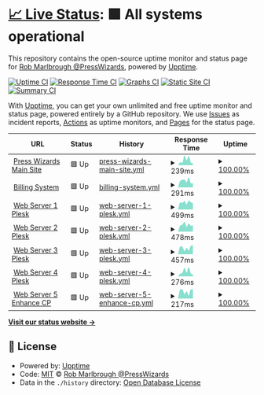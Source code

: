 # [📈 Live Status](https://presswizards.github.io/upptime): <!--live status--> **🟩 All systems operational**

This repository contains the open-source uptime monitor and status page for [Rob Marlbrough @PressWizards](https://presswizards.com/), powered by [Upptime](https://github.com/upptime/upptime).

[![Uptime CI](https://github.com/presswizards/upptime/workflows/Uptime%20CI/badge.svg)](https://github.com/presswizards/upptime/actions?query=workflow%3A%22Uptime+CI%22)
[![Response Time CI](https://github.com/presswizards/upptime/workflows/Response%20Time%20CI/badge.svg)](https://github.com/presswizards/upptime/actions?query=workflow%3A%22Response+Time+CI%22)
[![Graphs CI](https://github.com/presswizards/upptime/workflows/Graphs%20CI/badge.svg)](https://github.com/presswizards/upptime/actions?query=workflow%3A%22Graphs+CI%22)
[![Static Site CI](https://github.com/presswizards/upptime/workflows/Static%20Site%20CI/badge.svg)](https://github.com/presswizards/upptime/actions?query=workflow%3A%22Static+Site+CI%22)
[![Summary CI](https://github.com/presswizards/upptime/workflows/Summary%20CI/badge.svg)](https://github.com/presswizards/upptime/actions?query=workflow%3A%22Summary+CI%22)

With [Upptime](https://upptime.js.org), you can get your own unlimited and free uptime monitor and status page, powered entirely by a GitHub repository. We use [Issues](https://github.com/presswizards/upptime/issues) as incident reports, [Actions](https://github.com/presswizards/upptime/actions) as uptime monitors, and [Pages](https://presswizards.github.io/upptime) for the status page.

<!--start: status pages-->
<!-- This summary is generated by Upptime (https://github.com/upptime/upptime) -->
<!-- Do not edit this manually, your changes will be overwritten -->
<!-- prettier-ignore -->
| URL | Status | History | Response Time | Uptime |
| --- | ------ | ------- | ------------- | ------ |
| <img alt="" src="https://icons.duckduckgo.com/ip3/presswizards.com.ico" height="13"> [Press Wizards Main Site](https://presswizards.com) | 🟩 Up | [press-wizards-main-site.yml](https://github.com/presswizards/upptime/commits/HEAD/history/press-wizards-main-site.yml) | <details><summary><img alt="Response time graph" src="./graphs/press-wizards-main-site/response-time-week.png" height="20"> 239ms</summary><br><a href="https://presswizards.github.io/upptime/history/press-wizards-main-site"><img alt="Response time 137" src="https://img.shields.io/endpoint?url=https%3A%2F%2Fraw.githubusercontent.com%2Fpresswizards%2Fupptime%2FHEAD%2Fapi%2Fpress-wizards-main-site%2Fresponse-time.json"></a><br><a href="https://presswizards.github.io/upptime/history/press-wizards-main-site"><img alt="24-hour response time 85" src="https://img.shields.io/endpoint?url=https%3A%2F%2Fraw.githubusercontent.com%2Fpresswizards%2Fupptime%2FHEAD%2Fapi%2Fpress-wizards-main-site%2Fresponse-time-day.json"></a><br><a href="https://presswizards.github.io/upptime/history/press-wizards-main-site"><img alt="7-day response time 239" src="https://img.shields.io/endpoint?url=https%3A%2F%2Fraw.githubusercontent.com%2Fpresswizards%2Fupptime%2FHEAD%2Fapi%2Fpress-wizards-main-site%2Fresponse-time-week.json"></a><br><a href="https://presswizards.github.io/upptime/history/press-wizards-main-site"><img alt="30-day response time 314" src="https://img.shields.io/endpoint?url=https%3A%2F%2Fraw.githubusercontent.com%2Fpresswizards%2Fupptime%2FHEAD%2Fapi%2Fpress-wizards-main-site%2Fresponse-time-month.json"></a><br><a href="https://presswizards.github.io/upptime/history/press-wizards-main-site"><img alt="1-year response time 147" src="https://img.shields.io/endpoint?url=https%3A%2F%2Fraw.githubusercontent.com%2Fpresswizards%2Fupptime%2FHEAD%2Fapi%2Fpress-wizards-main-site%2Fresponse-time-year.json"></a></details> | <details><summary><a href="https://presswizards.github.io/upptime/history/press-wizards-main-site">100.00%</a></summary><a href="https://presswizards.github.io/upptime/history/press-wizards-main-site"><img alt="All-time uptime 100.00%" src="https://img.shields.io/endpoint?url=https%3A%2F%2Fraw.githubusercontent.com%2Fpresswizards%2Fupptime%2FHEAD%2Fapi%2Fpress-wizards-main-site%2Fuptime.json"></a><br><a href="https://presswizards.github.io/upptime/history/press-wizards-main-site"><img alt="24-hour uptime 100.00%" src="https://img.shields.io/endpoint?url=https%3A%2F%2Fraw.githubusercontent.com%2Fpresswizards%2Fupptime%2FHEAD%2Fapi%2Fpress-wizards-main-site%2Fuptime-day.json"></a><br><a href="https://presswizards.github.io/upptime/history/press-wizards-main-site"><img alt="7-day uptime 100.00%" src="https://img.shields.io/endpoint?url=https%3A%2F%2Fraw.githubusercontent.com%2Fpresswizards%2Fupptime%2FHEAD%2Fapi%2Fpress-wizards-main-site%2Fuptime-week.json"></a><br><a href="https://presswizards.github.io/upptime/history/press-wizards-main-site"><img alt="30-day uptime 100.00%" src="https://img.shields.io/endpoint?url=https%3A%2F%2Fraw.githubusercontent.com%2Fpresswizards%2Fupptime%2FHEAD%2Fapi%2Fpress-wizards-main-site%2Fuptime-month.json"></a><br><a href="https://presswizards.github.io/upptime/history/press-wizards-main-site"><img alt="1-year uptime 100.00%" src="https://img.shields.io/endpoint?url=https%3A%2F%2Fraw.githubusercontent.com%2Fpresswizards%2Fupptime%2FHEAD%2Fapi%2Fpress-wizards-main-site%2Fuptime-year.json"></a></details>
| <img alt="" src="https://icons.duckduckgo.com/ip3/billing.presswizards.com.ico" height="13"> [Billing System](https://billing.presswizards.com) | 🟩 Up | [billing-system.yml](https://github.com/presswizards/upptime/commits/HEAD/history/billing-system.yml) | <details><summary><img alt="Response time graph" src="./graphs/billing-system/response-time-week.png" height="20"> 291ms</summary><br><a href="https://presswizards.github.io/upptime/history/billing-system"><img alt="Response time 295" src="https://img.shields.io/endpoint?url=https%3A%2F%2Fraw.githubusercontent.com%2Fpresswizards%2Fupptime%2FHEAD%2Fapi%2Fbilling-system%2Fresponse-time.json"></a><br><a href="https://presswizards.github.io/upptime/history/billing-system"><img alt="24-hour response time 185" src="https://img.shields.io/endpoint?url=https%3A%2F%2Fraw.githubusercontent.com%2Fpresswizards%2Fupptime%2FHEAD%2Fapi%2Fbilling-system%2Fresponse-time-day.json"></a><br><a href="https://presswizards.github.io/upptime/history/billing-system"><img alt="7-day response time 291" src="https://img.shields.io/endpoint?url=https%3A%2F%2Fraw.githubusercontent.com%2Fpresswizards%2Fupptime%2FHEAD%2Fapi%2Fbilling-system%2Fresponse-time-week.json"></a><br><a href="https://presswizards.github.io/upptime/history/billing-system"><img alt="30-day response time 350" src="https://img.shields.io/endpoint?url=https%3A%2F%2Fraw.githubusercontent.com%2Fpresswizards%2Fupptime%2FHEAD%2Fapi%2Fbilling-system%2Fresponse-time-month.json"></a><br><a href="https://presswizards.github.io/upptime/history/billing-system"><img alt="1-year response time 318" src="https://img.shields.io/endpoint?url=https%3A%2F%2Fraw.githubusercontent.com%2Fpresswizards%2Fupptime%2FHEAD%2Fapi%2Fbilling-system%2Fresponse-time-year.json"></a></details> | <details><summary><a href="https://presswizards.github.io/upptime/history/billing-system">100.00%</a></summary><a href="https://presswizards.github.io/upptime/history/billing-system"><img alt="All-time uptime 99.97%" src="https://img.shields.io/endpoint?url=https%3A%2F%2Fraw.githubusercontent.com%2Fpresswizards%2Fupptime%2FHEAD%2Fapi%2Fbilling-system%2Fuptime.json"></a><br><a href="https://presswizards.github.io/upptime/history/billing-system"><img alt="24-hour uptime 100.00%" src="https://img.shields.io/endpoint?url=https%3A%2F%2Fraw.githubusercontent.com%2Fpresswizards%2Fupptime%2FHEAD%2Fapi%2Fbilling-system%2Fuptime-day.json"></a><br><a href="https://presswizards.github.io/upptime/history/billing-system"><img alt="7-day uptime 100.00%" src="https://img.shields.io/endpoint?url=https%3A%2F%2Fraw.githubusercontent.com%2Fpresswizards%2Fupptime%2FHEAD%2Fapi%2Fbilling-system%2Fuptime-week.json"></a><br><a href="https://presswizards.github.io/upptime/history/billing-system"><img alt="30-day uptime 100.00%" src="https://img.shields.io/endpoint?url=https%3A%2F%2Fraw.githubusercontent.com%2Fpresswizards%2Fupptime%2FHEAD%2Fapi%2Fbilling-system%2Fuptime-month.json"></a><br><a href="https://presswizards.github.io/upptime/history/billing-system"><img alt="1-year uptime 99.95%" src="https://img.shields.io/endpoint?url=https%3A%2F%2Fraw.githubusercontent.com%2Fpresswizards%2Fupptime%2FHEAD%2Fapi%2Fbilling-system%2Fuptime-year.json"></a></details>
| <img alt="" src="https://icons.duckduckgo.com/ip3/plesk.presswizards.com.ico" height="13"> [Web Server 1 Plesk](https://plesk.presswizards.com) | 🟩 Up | [web-server-1-plesk.yml](https://github.com/presswizards/upptime/commits/HEAD/history/web-server-1-plesk.yml) | <details><summary><img alt="Response time graph" src="./graphs/web-server-1-plesk/response-time-week.png" height="20"> 499ms</summary><br><a href="https://presswizards.github.io/upptime/history/web-server-1-plesk"><img alt="Response time 498" src="https://img.shields.io/endpoint?url=https%3A%2F%2Fraw.githubusercontent.com%2Fpresswizards%2Fupptime%2FHEAD%2Fapi%2Fweb-server-1-plesk%2Fresponse-time.json"></a><br><a href="https://presswizards.github.io/upptime/history/web-server-1-plesk"><img alt="24-hour response time 442" src="https://img.shields.io/endpoint?url=https%3A%2F%2Fraw.githubusercontent.com%2Fpresswizards%2Fupptime%2FHEAD%2Fapi%2Fweb-server-1-plesk%2Fresponse-time-day.json"></a><br><a href="https://presswizards.github.io/upptime/history/web-server-1-plesk"><img alt="7-day response time 499" src="https://img.shields.io/endpoint?url=https%3A%2F%2Fraw.githubusercontent.com%2Fpresswizards%2Fupptime%2FHEAD%2Fapi%2Fweb-server-1-plesk%2Fresponse-time-week.json"></a><br><a href="https://presswizards.github.io/upptime/history/web-server-1-plesk"><img alt="30-day response time 487" src="https://img.shields.io/endpoint?url=https%3A%2F%2Fraw.githubusercontent.com%2Fpresswizards%2Fupptime%2FHEAD%2Fapi%2Fweb-server-1-plesk%2Fresponse-time-month.json"></a><br><a href="https://presswizards.github.io/upptime/history/web-server-1-plesk"><img alt="1-year response time 491" src="https://img.shields.io/endpoint?url=https%3A%2F%2Fraw.githubusercontent.com%2Fpresswizards%2Fupptime%2FHEAD%2Fapi%2Fweb-server-1-plesk%2Fresponse-time-year.json"></a></details> | <details><summary><a href="https://presswizards.github.io/upptime/history/web-server-1-plesk">100.00%</a></summary><a href="https://presswizards.github.io/upptime/history/web-server-1-plesk"><img alt="All-time uptime 99.94%" src="https://img.shields.io/endpoint?url=https%3A%2F%2Fraw.githubusercontent.com%2Fpresswizards%2Fupptime%2FHEAD%2Fapi%2Fweb-server-1-plesk%2Fuptime.json"></a><br><a href="https://presswizards.github.io/upptime/history/web-server-1-plesk"><img alt="24-hour uptime 100.00%" src="https://img.shields.io/endpoint?url=https%3A%2F%2Fraw.githubusercontent.com%2Fpresswizards%2Fupptime%2FHEAD%2Fapi%2Fweb-server-1-plesk%2Fuptime-day.json"></a><br><a href="https://presswizards.github.io/upptime/history/web-server-1-plesk"><img alt="7-day uptime 100.00%" src="https://img.shields.io/endpoint?url=https%3A%2F%2Fraw.githubusercontent.com%2Fpresswizards%2Fupptime%2FHEAD%2Fapi%2Fweb-server-1-plesk%2Fuptime-week.json"></a><br><a href="https://presswizards.github.io/upptime/history/web-server-1-plesk"><img alt="30-day uptime 100.00%" src="https://img.shields.io/endpoint?url=https%3A%2F%2Fraw.githubusercontent.com%2Fpresswizards%2Fupptime%2FHEAD%2Fapi%2Fweb-server-1-plesk%2Fuptime-month.json"></a><br><a href="https://presswizards.github.io/upptime/history/web-server-1-plesk"><img alt="1-year uptime 99.90%" src="https://img.shields.io/endpoint?url=https%3A%2F%2Fraw.githubusercontent.com%2Fpresswizards%2Fupptime%2FHEAD%2Fapi%2Fweb-server-1-plesk%2Fuptime-year.json"></a></details>
| <img alt="" src="https://icons.duckduckgo.com/ip3/plesk2.presswizards.com.ico" height="13"> [Web Server 2 Plesk](https://plesk2.presswizards.com) | 🟩 Up | [web-server-2-plesk.yml](https://github.com/presswizards/upptime/commits/HEAD/history/web-server-2-plesk.yml) | <details><summary><img alt="Response time graph" src="./graphs/web-server-2-plesk/response-time-week.png" height="20"> 478ms</summary><br><a href="https://presswizards.github.io/upptime/history/web-server-2-plesk"><img alt="Response time 577" src="https://img.shields.io/endpoint?url=https%3A%2F%2Fraw.githubusercontent.com%2Fpresswizards%2Fupptime%2FHEAD%2Fapi%2Fweb-server-2-plesk%2Fresponse-time.json"></a><br><a href="https://presswizards.github.io/upptime/history/web-server-2-plesk"><img alt="24-hour response time 446" src="https://img.shields.io/endpoint?url=https%3A%2F%2Fraw.githubusercontent.com%2Fpresswizards%2Fupptime%2FHEAD%2Fapi%2Fweb-server-2-plesk%2Fresponse-time-day.json"></a><br><a href="https://presswizards.github.io/upptime/history/web-server-2-plesk"><img alt="7-day response time 478" src="https://img.shields.io/endpoint?url=https%3A%2F%2Fraw.githubusercontent.com%2Fpresswizards%2Fupptime%2FHEAD%2Fapi%2Fweb-server-2-plesk%2Fresponse-time-week.json"></a><br><a href="https://presswizards.github.io/upptime/history/web-server-2-plesk"><img alt="30-day response time 481" src="https://img.shields.io/endpoint?url=https%3A%2F%2Fraw.githubusercontent.com%2Fpresswizards%2Fupptime%2FHEAD%2Fapi%2Fweb-server-2-plesk%2Fresponse-time-month.json"></a><br><a href="https://presswizards.github.io/upptime/history/web-server-2-plesk"><img alt="1-year response time 564" src="https://img.shields.io/endpoint?url=https%3A%2F%2Fraw.githubusercontent.com%2Fpresswizards%2Fupptime%2FHEAD%2Fapi%2Fweb-server-2-plesk%2Fresponse-time-year.json"></a></details> | <details><summary><a href="https://presswizards.github.io/upptime/history/web-server-2-plesk">100.00%</a></summary><a href="https://presswizards.github.io/upptime/history/web-server-2-plesk"><img alt="All-time uptime 99.99%" src="https://img.shields.io/endpoint?url=https%3A%2F%2Fraw.githubusercontent.com%2Fpresswizards%2Fupptime%2FHEAD%2Fapi%2Fweb-server-2-plesk%2Fuptime.json"></a><br><a href="https://presswizards.github.io/upptime/history/web-server-2-plesk"><img alt="24-hour uptime 100.00%" src="https://img.shields.io/endpoint?url=https%3A%2F%2Fraw.githubusercontent.com%2Fpresswizards%2Fupptime%2FHEAD%2Fapi%2Fweb-server-2-plesk%2Fuptime-day.json"></a><br><a href="https://presswizards.github.io/upptime/history/web-server-2-plesk"><img alt="7-day uptime 100.00%" src="https://img.shields.io/endpoint?url=https%3A%2F%2Fraw.githubusercontent.com%2Fpresswizards%2Fupptime%2FHEAD%2Fapi%2Fweb-server-2-plesk%2Fuptime-week.json"></a><br><a href="https://presswizards.github.io/upptime/history/web-server-2-plesk"><img alt="30-day uptime 100.00%" src="https://img.shields.io/endpoint?url=https%3A%2F%2Fraw.githubusercontent.com%2Fpresswizards%2Fupptime%2FHEAD%2Fapi%2Fweb-server-2-plesk%2Fuptime-month.json"></a><br><a href="https://presswizards.github.io/upptime/history/web-server-2-plesk"><img alt="1-year uptime 99.99%" src="https://img.shields.io/endpoint?url=https%3A%2F%2Fraw.githubusercontent.com%2Fpresswizards%2Fupptime%2FHEAD%2Fapi%2Fweb-server-2-plesk%2Fuptime-year.json"></a></details>
| <img alt="" src="https://icons.duckduckgo.com/ip3/plesk3.presswizards.com.ico" height="13"> [Web Server 3 Plesk](https://plesk3.presswizards.com) | 🟩 Up | [web-server-3-plesk.yml](https://github.com/presswizards/upptime/commits/HEAD/history/web-server-3-plesk.yml) | <details><summary><img alt="Response time graph" src="./graphs/web-server-3-plesk/response-time-week.png" height="20"> 457ms</summary><br><a href="https://presswizards.github.io/upptime/history/web-server-3-plesk"><img alt="Response time 625" src="https://img.shields.io/endpoint?url=https%3A%2F%2Fraw.githubusercontent.com%2Fpresswizards%2Fupptime%2FHEAD%2Fapi%2Fweb-server-3-plesk%2Fresponse-time.json"></a><br><a href="https://presswizards.github.io/upptime/history/web-server-3-plesk"><img alt="24-hour response time 642" src="https://img.shields.io/endpoint?url=https%3A%2F%2Fraw.githubusercontent.com%2Fpresswizards%2Fupptime%2FHEAD%2Fapi%2Fweb-server-3-plesk%2Fresponse-time-day.json"></a><br><a href="https://presswizards.github.io/upptime/history/web-server-3-plesk"><img alt="7-day response time 457" src="https://img.shields.io/endpoint?url=https%3A%2F%2Fraw.githubusercontent.com%2Fpresswizards%2Fupptime%2FHEAD%2Fapi%2Fweb-server-3-plesk%2Fresponse-time-week.json"></a><br><a href="https://presswizards.github.io/upptime/history/web-server-3-plesk"><img alt="30-day response time 433" src="https://img.shields.io/endpoint?url=https%3A%2F%2Fraw.githubusercontent.com%2Fpresswizards%2Fupptime%2FHEAD%2Fapi%2Fweb-server-3-plesk%2Fresponse-time-month.json"></a><br><a href="https://presswizards.github.io/upptime/history/web-server-3-plesk"><img alt="1-year response time 649" src="https://img.shields.io/endpoint?url=https%3A%2F%2Fraw.githubusercontent.com%2Fpresswizards%2Fupptime%2FHEAD%2Fapi%2Fweb-server-3-plesk%2Fresponse-time-year.json"></a></details> | <details><summary><a href="https://presswizards.github.io/upptime/history/web-server-3-plesk">100.00%</a></summary><a href="https://presswizards.github.io/upptime/history/web-server-3-plesk"><img alt="All-time uptime 100.00%" src="https://img.shields.io/endpoint?url=https%3A%2F%2Fraw.githubusercontent.com%2Fpresswizards%2Fupptime%2FHEAD%2Fapi%2Fweb-server-3-plesk%2Fuptime.json"></a><br><a href="https://presswizards.github.io/upptime/history/web-server-3-plesk"><img alt="24-hour uptime 100.00%" src="https://img.shields.io/endpoint?url=https%3A%2F%2Fraw.githubusercontent.com%2Fpresswizards%2Fupptime%2FHEAD%2Fapi%2Fweb-server-3-plesk%2Fuptime-day.json"></a><br><a href="https://presswizards.github.io/upptime/history/web-server-3-plesk"><img alt="7-day uptime 100.00%" src="https://img.shields.io/endpoint?url=https%3A%2F%2Fraw.githubusercontent.com%2Fpresswizards%2Fupptime%2FHEAD%2Fapi%2Fweb-server-3-plesk%2Fuptime-week.json"></a><br><a href="https://presswizards.github.io/upptime/history/web-server-3-plesk"><img alt="30-day uptime 100.00%" src="https://img.shields.io/endpoint?url=https%3A%2F%2Fraw.githubusercontent.com%2Fpresswizards%2Fupptime%2FHEAD%2Fapi%2Fweb-server-3-plesk%2Fuptime-month.json"></a><br><a href="https://presswizards.github.io/upptime/history/web-server-3-plesk"><img alt="1-year uptime 100.00%" src="https://img.shields.io/endpoint?url=https%3A%2F%2Fraw.githubusercontent.com%2Fpresswizards%2Fupptime%2FHEAD%2Fapi%2Fweb-server-3-plesk%2Fuptime-year.json"></a></details>
| <img alt="" src="https://icons.duckduckgo.com/ip3/ashburn.presswizards.com.ico" height="13"> [Web Server 4 Plesk](https://ashburn.presswizards.com) | 🟩 Up | [web-server-4-plesk.yml](https://github.com/presswizards/upptime/commits/HEAD/history/web-server-4-plesk.yml) | <details><summary><img alt="Response time graph" src="./graphs/web-server-4-plesk/response-time-week.png" height="20"> 276ms</summary><br><a href="https://presswizards.github.io/upptime/history/web-server-4-plesk"><img alt="Response time 324" src="https://img.shields.io/endpoint?url=https%3A%2F%2Fraw.githubusercontent.com%2Fpresswizards%2Fupptime%2FHEAD%2Fapi%2Fweb-server-4-plesk%2Fresponse-time.json"></a><br><a href="https://presswizards.github.io/upptime/history/web-server-4-plesk"><img alt="24-hour response time 114" src="https://img.shields.io/endpoint?url=https%3A%2F%2Fraw.githubusercontent.com%2Fpresswizards%2Fupptime%2FHEAD%2Fapi%2Fweb-server-4-plesk%2Fresponse-time-day.json"></a><br><a href="https://presswizards.github.io/upptime/history/web-server-4-plesk"><img alt="7-day response time 276" src="https://img.shields.io/endpoint?url=https%3A%2F%2Fraw.githubusercontent.com%2Fpresswizards%2Fupptime%2FHEAD%2Fapi%2Fweb-server-4-plesk%2Fresponse-time-week.json"></a><br><a href="https://presswizards.github.io/upptime/history/web-server-4-plesk"><img alt="30-day response time 333" src="https://img.shields.io/endpoint?url=https%3A%2F%2Fraw.githubusercontent.com%2Fpresswizards%2Fupptime%2FHEAD%2Fapi%2Fweb-server-4-plesk%2Fresponse-time-month.json"></a><br><a href="https://presswizards.github.io/upptime/history/web-server-4-plesk"><img alt="1-year response time 325" src="https://img.shields.io/endpoint?url=https%3A%2F%2Fraw.githubusercontent.com%2Fpresswizards%2Fupptime%2FHEAD%2Fapi%2Fweb-server-4-plesk%2Fresponse-time-year.json"></a></details> | <details><summary><a href="https://presswizards.github.io/upptime/history/web-server-4-plesk">100.00%</a></summary><a href="https://presswizards.github.io/upptime/history/web-server-4-plesk"><img alt="All-time uptime 99.93%" src="https://img.shields.io/endpoint?url=https%3A%2F%2Fraw.githubusercontent.com%2Fpresswizards%2Fupptime%2FHEAD%2Fapi%2Fweb-server-4-plesk%2Fuptime.json"></a><br><a href="https://presswizards.github.io/upptime/history/web-server-4-plesk"><img alt="24-hour uptime 100.00%" src="https://img.shields.io/endpoint?url=https%3A%2F%2Fraw.githubusercontent.com%2Fpresswizards%2Fupptime%2FHEAD%2Fapi%2Fweb-server-4-plesk%2Fuptime-day.json"></a><br><a href="https://presswizards.github.io/upptime/history/web-server-4-plesk"><img alt="7-day uptime 100.00%" src="https://img.shields.io/endpoint?url=https%3A%2F%2Fraw.githubusercontent.com%2Fpresswizards%2Fupptime%2FHEAD%2Fapi%2Fweb-server-4-plesk%2Fuptime-week.json"></a><br><a href="https://presswizards.github.io/upptime/history/web-server-4-plesk"><img alt="30-day uptime 100.00%" src="https://img.shields.io/endpoint?url=https%3A%2F%2Fraw.githubusercontent.com%2Fpresswizards%2Fupptime%2FHEAD%2Fapi%2Fweb-server-4-plesk%2Fuptime-month.json"></a><br><a href="https://presswizards.github.io/upptime/history/web-server-4-plesk"><img alt="1-year uptime 99.95%" src="https://img.shields.io/endpoint?url=https%3A%2F%2Fraw.githubusercontent.com%2Fpresswizards%2Fupptime%2FHEAD%2Fapi%2Fweb-server-4-plesk%2Fuptime-year.json"></a></details>
| <img alt="" src="https://icons.duckduckgo.com/ip3/enhance.presswizards.com.ico" height="13"> [Web Server 5 Enhance CP](https://enhance.presswizards.com) | 🟩 Up | [web-server-5-enhance-cp.yml](https://github.com/presswizards/upptime/commits/HEAD/history/web-server-5-enhance-cp.yml) | <details><summary><img alt="Response time graph" src="./graphs/web-server-5-enhance-cp/response-time-week.png" height="20"> 217ms</summary><br><a href="https://presswizards.github.io/upptime/history/web-server-5-enhance-cp"><img alt="Response time 263" src="https://img.shields.io/endpoint?url=https%3A%2F%2Fraw.githubusercontent.com%2Fpresswizards%2Fupptime%2FHEAD%2Fapi%2Fweb-server-5-enhance-cp%2Fresponse-time.json"></a><br><a href="https://presswizards.github.io/upptime/history/web-server-5-enhance-cp"><img alt="24-hour response time 276" src="https://img.shields.io/endpoint?url=https%3A%2F%2Fraw.githubusercontent.com%2Fpresswizards%2Fupptime%2FHEAD%2Fapi%2Fweb-server-5-enhance-cp%2Fresponse-time-day.json"></a><br><a href="https://presswizards.github.io/upptime/history/web-server-5-enhance-cp"><img alt="7-day response time 217" src="https://img.shields.io/endpoint?url=https%3A%2F%2Fraw.githubusercontent.com%2Fpresswizards%2Fupptime%2FHEAD%2Fapi%2Fweb-server-5-enhance-cp%2Fresponse-time-week.json"></a><br><a href="https://presswizards.github.io/upptime/history/web-server-5-enhance-cp"><img alt="30-day response time 197" src="https://img.shields.io/endpoint?url=https%3A%2F%2Fraw.githubusercontent.com%2Fpresswizards%2Fupptime%2FHEAD%2Fapi%2Fweb-server-5-enhance-cp%2Fresponse-time-month.json"></a><br><a href="https://presswizards.github.io/upptime/history/web-server-5-enhance-cp"><img alt="1-year response time 272" src="https://img.shields.io/endpoint?url=https%3A%2F%2Fraw.githubusercontent.com%2Fpresswizards%2Fupptime%2FHEAD%2Fapi%2Fweb-server-5-enhance-cp%2Fresponse-time-year.json"></a></details> | <details><summary><a href="https://presswizards.github.io/upptime/history/web-server-5-enhance-cp">100.00%</a></summary><a href="https://presswizards.github.io/upptime/history/web-server-5-enhance-cp"><img alt="All-time uptime 62.12%" src="https://img.shields.io/endpoint?url=https%3A%2F%2Fraw.githubusercontent.com%2Fpresswizards%2Fupptime%2FHEAD%2Fapi%2Fweb-server-5-enhance-cp%2Fuptime.json"></a><br><a href="https://presswizards.github.io/upptime/history/web-server-5-enhance-cp"><img alt="24-hour uptime 100.00%" src="https://img.shields.io/endpoint?url=https%3A%2F%2Fraw.githubusercontent.com%2Fpresswizards%2Fupptime%2FHEAD%2Fapi%2Fweb-server-5-enhance-cp%2Fuptime-day.json"></a><br><a href="https://presswizards.github.io/upptime/history/web-server-5-enhance-cp"><img alt="7-day uptime 100.00%" src="https://img.shields.io/endpoint?url=https%3A%2F%2Fraw.githubusercontent.com%2Fpresswizards%2Fupptime%2FHEAD%2Fapi%2Fweb-server-5-enhance-cp%2Fuptime-week.json"></a><br><a href="https://presswizards.github.io/upptime/history/web-server-5-enhance-cp"><img alt="30-day uptime 100.00%" src="https://img.shields.io/endpoint?url=https%3A%2F%2Fraw.githubusercontent.com%2Fpresswizards%2Fupptime%2FHEAD%2Fapi%2Fweb-server-5-enhance-cp%2Fuptime-month.json"></a><br><a href="https://presswizards.github.io/upptime/history/web-server-5-enhance-cp"><img alt="1-year uptime 70.37%" src="https://img.shields.io/endpoint?url=https%3A%2F%2Fraw.githubusercontent.com%2Fpresswizards%2Fupptime%2FHEAD%2Fapi%2Fweb-server-5-enhance-cp%2Fuptime-year.json"></a></details>

<!--end: status pages-->

[**Visit our status website →**](https://presswizards.github.io/upptime)

## 📄 License

- Powered by: [Upptime](https://github.com/upptime/upptime)
- Code: [MIT](./LICENSE) © [Rob Marlbrough @PressWizards](https://presswizards.com/)
- Data in the `./history` directory: [Open Database License](https://opendatacommons.org/licenses/odbl/1-0/)
